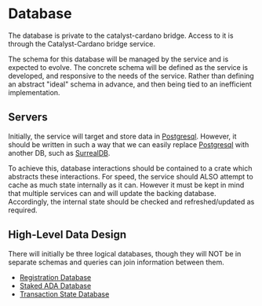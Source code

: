 # Database

The database is private to the catalyst-cardano bridge.
Access to it is through the Catalyst-Cardano bridge service.

The schema for this database will be managed by the service and is expected to evolve.
The concrete schema will be defined as the service is developed, and responsive to the needs of the service.
Rather than defining an abstract "ideal" schema in advance, and then being tied to an inefficient implementation.

## Servers

Initially, the service will target and store data in [Postgresql].
However, it should be written in such a way that we can easily replace [Postgresql] with another DB, such as [SurrealDB].

To achieve this, database interactions should be contained to a crate which abstracts these interactions.
For speed, the service should ALSO attempt to cache as much state internally as it can.
However it must be kept in mind that multiple services can and will update the backing database.
Accordingly, the internal state should be checked and refreshed/updated as required.

## High-Level Data Design

There will initially be three logical databases, though they will NOT be in
separate schemas and queries can join information between them.

* [Registration Database](05.1_registration_database.md)
* [Staked ADA Database](05.2_staked_ada_database.md)
* [Transaction State Database](05.3_transaction_state_database.md)

[Postgresql]: https://www.postgresql.org/
[SurrealDB]: https://surrealdb.com/
